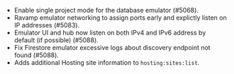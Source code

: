 - Enable single project mode for the database emulator (#5068).
- Ravamp emulator networking to assign ports early and explictly listen on IP addresses (#5083).
- Emulator UI and hub now listen on both IPv4 and IPv6 address by default (if possible) (#5088).
- Fix Firestore emulator excessive logs about discovery endpoint not found (#5088).
- Adds additional Hosting site information to `hosting:sites:list`.
